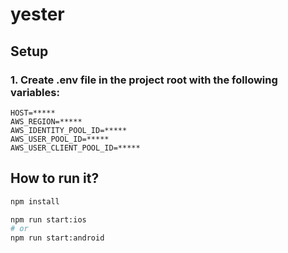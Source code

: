 # yester

## Setup
### 1. Create .env file in the project root with the following variables:
```
HOST=*****
AWS_REGION=*****
AWS_IDENTITY_POOL_ID=*****
AWS_USER_POOL_ID=*****
AWS_USER_CLIENT_POOL_ID=*****
```

## How to run it?

```sh
npm install

npm run start:ios
# or
npm run start:android
```